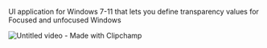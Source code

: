 UI application for Windows 7-11 that lets you define transparency values for Focused and unfocused Windows


![Untitled video - Made with Clipchamp](https://github.com/user-attachments/assets/d6efbea7-3bd7-4060-8a02-619a8adc70c7)
